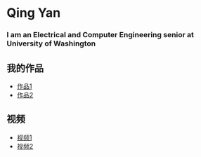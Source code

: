 #   Qing Yan

###   I am an Electrical and Computer Engineering senior at University of Washington
    
## 我的作品
- [作品1](link_to_your_work1)
- [作品2](link_to_your_work2)

## 视频
- [视频1](link_to_your_video1)
- [视频2](link_to_your_video2)
